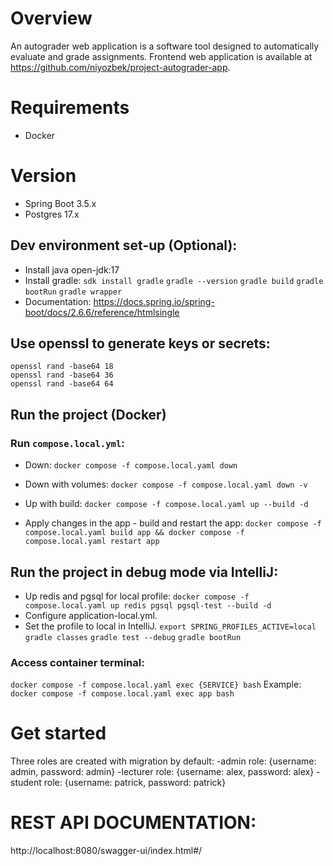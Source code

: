 # Overview
An autograder web application is a software tool designed to automatically evaluate and grade assignments.
Frontend web application is available at https://github.com/niyozbek/project-autograder-app.

# Requirements
- Docker

# Version
- Spring Boot 3.5.x
- Postgres 17.x

## Dev environment set-up (Optional):
- Install java open-jdk:17
- Install gradle:
  `sdk install gradle`
  `gradle --version`
  `gradle build`
  `gradle bootRun`
  `gradle wrapper`
- Documentation: https://docs.spring.io/spring-boot/docs/2.6.6/reference/htmlsingle

## Use openssl to generate keys or secrets:
    openssl rand -base64 18
    openssl rand -base64 36
    openssl rand -base64 64

## Run the project (Docker)

### Run `compose.local.yml`:
- Down:
  `docker compose -f compose.local.yaml down`

- Down with volumes:
  `docker compose -f compose.local.yaml down -v`

- Up with build:
  `docker compose -f compose.local.yaml up --build -d`

- Apply changes in the app - build and restart the app:
  `docker compose -f compose.local.yaml build app && docker compose -f compose.local.yaml restart app`

## Run the project in debug mode via IntelliJ:
- Up redis and pgsql for local profile:
  `docker compose -f compose.local.yaml up redis pgsql pgsql-test --build -d`
- Configure application-local.yml.
- Set the profile to local in IntelliJ.
  `export SPRING_PROFILES_ACTIVE=local`
  `gradle classes`
  `gradle test --debug`
  `gradle bootRun`

### Access container terminal:
  `docker compose -f compose.local.yaml exec {SERVICE} bash`
Example:
  `docker compose -f compose.local.yaml exec app bash`

# Get started
Three roles are created with migration by default:
-admin role: {username: admin, password: admin}
-lecturer role: {username: alex, password: alex}
-student role: {username: patrick, password: patrick}

# REST API DOCUMENTATION: 
http://localhost:8080/swagger-ui/index.html#/
